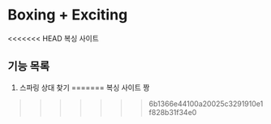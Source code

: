 # Boxing + Exciting

<<<<<<< HEAD
복싱 사이트

## 기능 목록
1. 스파링 상대 찾기
=======
복싱 사이트 짱
>>>>>>> 6b1366e44100a20025c3291910e1f828b31f34e0
